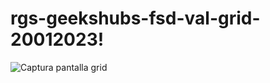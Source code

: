 # rgs-geekshubs-fsd-val-grid-20012023!


![Captura pantalla grid](https://user-images.githubusercontent.com/120182838/213662908-f803395f-c9dd-4d74-bf0d-29d9fe37b394.png)
